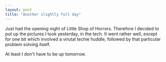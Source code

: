 ```yaml
---
layout: post
title: "Another slightly full day"
---
```

Just had the opening night of Little Shop of Horrors. Therefore I decided to
put up the pictures I took yesterday, in the tech. It went rather well,
except for one bit which involved a virutal techie huddle, followed by that
particular problem solving itself.

At least I don't have to be up tomorrow.
